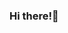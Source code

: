 ### Hi there!👋

<!--
**vishnuvvaradhan/vishnuvvaradhan** is a ✨ _special_ ✨ repository because its `README.md` (this file) appears on your GitHub profile.


- 🔭 I’m currently working on becoming a more dynamic and storied programmer. One goal I currently have is to do one leetcode problem every 2 days.
- 🌱 This year I am excited to learn more about the different subfields of AI!
- 👯 I’m looking to collaborate on anything. I am always looking to work with people on exciting projects that will ultimatly enhance my coding skills!
- 📫 How to reach me: vjvara27@colby.edu is a great place to reach me!
- 😄 Pronouns: He/Him
- ⚡ Fun fact: I have played soccer for over 11 years and have traveled to 12 different countries to play in competitions!
-->

